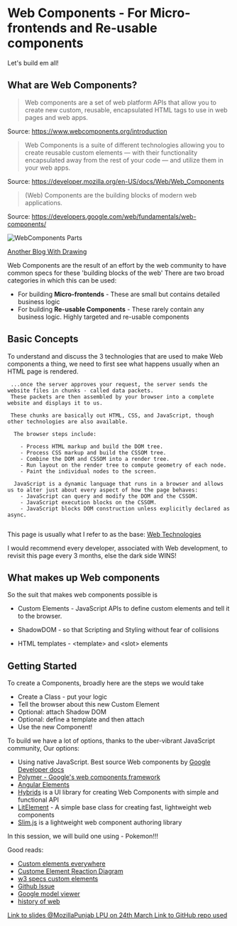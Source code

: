 
# Web Components - For Micro-frontends and Re-usable components
Let's build em all!

## What are Web Components?
> Web components are a set of web platform APIs that allow you to create new custom, reusable, encapsulated HTML tags to use in web pages and web apps.

Source: https://www.webcomponents.org/introduction


> Web Components is a suite of different technologies allowing you to create reusable custom elements — with their functionality encapsulated away from the rest of your code — and utilize them in your web apps.

Source: https://developer.mozilla.org/en-US/docs/Web/Web_Components

> (Web) Components are the building blocks of modern web applications.

Source: https://developers.google.com/web/fundamentals/web-components/


  ![WebComponents Parts](https://cdn-images-1.medium.com/max/800/0*RkhhR4vWy4O9nemq.png)

 
  [Another Blog With Drawing](https://medium.freecodecamp.org/use-web-components-to-create-gradient-transitions-f9aad648824a)

Web Components are the result of an effort by the web community to have common specs for these 'building blocks of the web'
There are two broad categories in which this can be used:
* For building __Micro-frontends__ - These are small but contains detailed business logic
* For building __Re-usable Components__ - These rarely contain any business logic. Highly targeted and re-usable components


## Basic Concepts
To understand and discuss the 3 technologies that are used to make Web components a thing, we need to first see what happens usually when an HTML page is rendered.

```
 ...once the server approves your request, the server sends the website files in chunks - called data packets.
 These packets are then assembled by your browser into a complete website and displays it to us.

 These chunks are basically out HTML, CSS, and JavaScript, though other technologies are also available.

  The browser steps include:

    - Process HTML markup and build the DOM tree.
    - Process CSS markup and build the CSSOM tree.
    - Combine the DOM and CSSOM into a render tree.
    - Run layout on the render tree to compute geometry of each node.
    - Paint the individual nodes to the screen.

  JavaScript is a dynamic language that runs in a browser and allows us to alter just about every aspect of how the page behaves:
    - JavaScript can query and modify the DOM and the CSSOM.
    - JavaScript execution blocks on the CSSOM.
    - JavaScript blocks DOM construction unless explicitly declared as async.


 ```
 

This page is usually what I refer to as the base: [Web Technologies](https://developer.mozilla.org/en-US/docs/Web)

I would recommend every developer, associated with Web development, to revisit this page every 3 months, else the dark side WINS!

## What makes up Web components
So the suit that makes web components possible is
* Custom Elements - JavaScript APIs to define custom elements and tell it to the browser.

* ShadowDOM - so that Scripting and Styling without fear of collisions

* HTML templates - \<template\> and \<slot\> elements


## Getting Started
To create a Components, broadly here are the steps we would take
* Create a Class - put your logic
* Tell the browser about this new Custom Element
* Optional: attach Shadow DOM
* Optional: define a template and then attach
* Use the new Component!


To build we have a lot of options, thanks to the uber-vibrant JavaScript community,
Our options:
* Using native JavaScript. Best source Web components by [Google Developer docs](https://developers.google.com/web/fundamentals/web-components/)
* [Polymer - Google's web components framework](https://www.polymer-project.org/)
* [Angular Elements](https://angular.io/guide/elements)
* [Hybrids](https://github.com/hybridsjs/hybrids) is a UI library for creating Web Components with simple and functional API
* [LitElement](https://lit-element.polymer-project.org/) - A simple base class for creating fast, lightweight web components
* [Slim.js](http://slimjs.com/#/getting-started) is a lightweight web component authoring library


In this session, we will build one using - Pokemon!!!

Good reads:
* [Custom elements everywhere](https://custom-elements-everywhere.com/)
* [Custome Element Reaction Diagram](https://andyogo.github.io/custom-element-reactions-diagram/)
* [w3 specs custom elements](https://w3c.github.io/webcomponents/spec/custom/)
* [Github Issue](https://github.com/w3c/webcomponents/issues)
* [Google model viewer](https://developers.google.com/web/updates/2019/02/model-viewer)
* [history of web](https://home.cern/science/computing/birth-web/short-history-web)


[Link to slides @MozillaPunjab LPU on 24th March ](https://slides.com/kartikarora-1/web-componentss)
[Link to GitHub repo used](http://github.com/karx/webcomponents)
